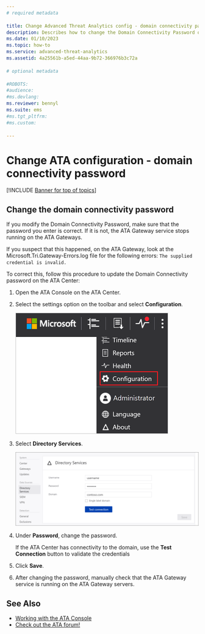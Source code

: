 ```yaml
---
# required metadata

title: Change Advanced Threat Analytics config - domain connectivity password
description: Describes how to change the Domain Connectivity Password on the ATA Gateway.
ms.date: 01/10/2023
ms.topic: how-to
ms.service: advanced-threat-analytics
ms.assetid: 4a25561b-a5ed-44aa-9b72-366976b3c72a

# optional metadata

#ROBOTS:
#audience:
#ms.devlang:
ms.reviewer: bennyl
ms.suite: ems
#ms.tgt_pltfrm:
#ms.custom:

---
```


# Change ATA configuration - domain connectivity password

[!INCLUDE [Banner for top of topics](includes/banner.md)]

## Change the domain connectivity password

If you modify the Domain Connectivity Password, make sure that the password you enter is correct. If it is not, the ATA Gateway service stops running on the ATA Gateways.

If you suspect that this happened, on the ATA Gateway, look at the Microsoft.Tri.Gateway-Errors.log file for the following errors:
`The supplied credential is invalid.`

To correct this, follow this procedure to update the Domain Connectivity password on the ATA Center:

1. Open the ATA Console on the ATA Center.

1. Select the settings option on the toolbar and select **Configuration**.

    ![ATA configuration settings icon.](media/ATA-config-icon.png)

1. Select **Directory Services**.

    ![ATA Gateway change password image.](media/ATA-GW-change-DC-password.png)

1. Under **Password**, change the password.

    If the ATA Center has connectivity to the domain, use the **Test Connection** button to validate the credentials

1. Click **Save**.

1. After changing the password, manually check that the ATA Gateway service is running on the ATA Gateway servers.



## See Also
- [Working with the ATA Console](working-with-ata-console.md)
- [Check out the ATA forum!](https://social.technet.microsoft.com/Forums/security/home?forum=mata)
